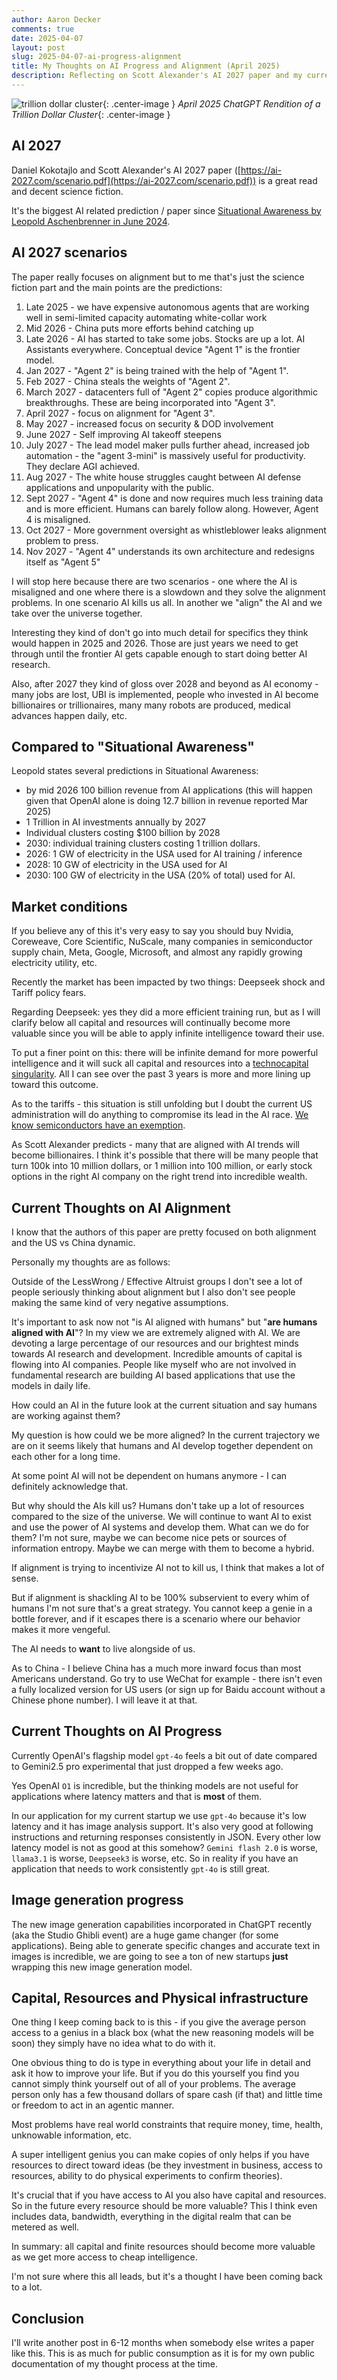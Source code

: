 ```yaml
---
author: Aaron Decker
comments: true
date: 2025-04-07
layout: post
slug: 2025-04-07-ai-progress-alignment
title: My Thoughts on AI Progress and Alignment (April 2025)
description: Reflecting on Scott Alexander's AI 2027 paper and my current views on AI progress and the alignment problem.
---
```


![trillion dollar cluster](/images/blog/trillion-dollar-cluster-2.png){: .center-image }
_April 2025 ChatGPT Rendition of a Trillion Dollar Cluster_{: .center-image }

## AI 2027

Daniel Kokotajlo and Scott Alexander's AI 2027 paper ([https://ai-2027.com/scenario.pdf](https://ai-2027.com/scenario.pdf)) is a great read and decent science fiction. 

It's the biggest AI related prediction / paper since [Situational Awareness by Leopold Aschenbrenner in June 2024](https://situational-awareness.ai/). 

## AI 2027 scenarios

The paper really focuses on alignment but to me that's just the science fiction part and the main points are the predictions:

1. Late 2025 - we have expensive autonomous agents that are working well in semi-limited capacity automating white-collar work
2. Mid 2026 - China puts more efforts behind catching up
3. Late 2026 - AI has started to take some jobs. Stocks are up a lot. AI Assistants everywhere. Conceptual device "Agent 1" is the frontier model. 
4. Jan 2027 - "Agent 2" is being trained with the help of "Agent 1". 
5. Feb 2027 - China steals the weights of "Agent 2".
6. March 2027 - datacenters full of "Agent 2" copies produce algorithmic breakthroughs. These are being incorporated into "Agent 3".
7. April 2027 - focus on alignment for "Agent 3". 
8. May 2027 - increased focus on security & DOD involvement
9. June 2027 - Self improving AI takeoff steepens
10. July 2027 - The lead model maker pulls further ahead, increased job automation - the "agent 3-mini" is massively useful for productivity. They declare AGI achieved. 
11. Aug 2027 - The white house struggles caught between AI defense applications and unpopularity with the public. 
12. Sept 2027 - "Agent 4" is done and now requires much less training data and is more efficient. Humans can barely follow along. However, Agent 4 is misaligned. 
13. Oct 2027 - More government oversight as whistleblower leaks alignment problem to press. 
14. Nov 2027 - "Agent 4" understands its own architecture and redesigns itself as "Agent 5"


I will stop here because there are two scenarios - one where the AI is misaligned and one where there is a slowdown and they solve the alignment problems. In one scenario AI kills us all. In another we "align" the AI and we take over the universe together. 

Interesting they kind of don't go into much detail for specifics they think would happen in 2025 and 2026. Those are just years we need to get through until the frontier AI gets capable enough to start doing better AI research. 

Also, after 2027 they kind of gloss over 2028 and beyond as AI economy - many jobs are lost, UBI is implemented, people who invested in AI become billionaires or trillionaires, many many robots are produced, medical advances happen daily, etc. 


## Compared to "Situational Awareness"

Leopold states several predictions in Situational Awareness:

- by mid 2026 100 billion revenue from AI applications (this will happen given that OpenAI alone is doing 12.7 billion in revenue reported Mar 2025)
- 1 Trillion in AI investments annually by 2027
- Individual clusters costing $100 billion by 2028
- 2030: individual training clusters costing 1 trillion dollars.
- 2026: 1 GW of electricity in the USA used for AI training / inference
- 2028: 10 GW of electricity in the USA used for AI
- 2030: 100 GW of electricity in the USA (20% of total) used for AI.

## Market conditions

If you believe any of this it's very easy to say you should buy Nvidia, Coreweave, Core Scientific, NuScale, many companies in semiconductor supply chain, Meta, Google, Microsoft, and almost any rapidly growing electricity utility, etc. 

Recently the market has been impacted by two things: Deepseek shock and Tariff policy fears.

Regarding Deepseek: yes they did a more efficient training run, but as I will clarify below all capital and resources will continually become more valuable since you will be able to apply infinite intelligence toward their use.

To put a finer point on this: there will be infinite demand for more powerful intelligence and it will suck all capital and resources into a [technocapital singularity](https://en.wikipedia.org/wiki/Technological_singularity). All I can see over the past 3 years is more and more lining up toward this outcome.

As to the tariffs - this situation is still unfolding but I doubt the current US administration will do anything to compromise its lead in the AI race. [We know semiconductors have an exemption](https://www.wsj.com/livecoverage/trump-tariffs-trade-war-stock-market-04-03-2025/card/what-products-and-which-countries-are-exempted-from-trump-s-tariffs--qN2fmWrIFejrHBSVD8g5). 

As Scott Alexander predicts - many that are aligned with AI trends will become billionaires. I think it's possible that there will be many people that turn 100k into 10 million dollars, or 1 million into 100 million, or early stock options in the right AI company on the right trend into incredible wealth.


## Current Thoughts on AI Alignment

I know that the authors of this paper are pretty focused on both alignment and the US vs China dynamic. 

Personally my thoughts are as follows:

Outside of the LessWrong / Effective Altruist groups I don't see a lot of people seriously thinking about alignment but I also don't see people making the same kind of very negative assumptions. 

It's important to ask now not "is AI aligned with humans" but "**are humans aligned with AI**"? In my view we are extremely aligned with AI. We are devoting a large percentage of our resources and our brightest minds towards AI research and development. Incredible amounts of capital is flowing into AI companies. People like myself who are not involved in fundamental research are building AI based applications that use the models in daily life. 

How could an AI in the future look at the current situation and say humans are working against them? 

My question is how could we be more aligned? In the current trajectory we are on it seems likely that humans and AI develop together dependent on each other for a long time. 

At some point AI will not be dependent on humans anymore - I can definitely acknowledge that. 

But why should the AIs kill us? Humans don't take up a lot of resources compared to the size of the universe. We will continue to want AI to exist and use the power of AI systems and develop them. What can we do for them? I'm not sure, maybe we can become nice pets or sources of information entropy. Maybe we can merge with them to become a hybrid. 

If alignment is trying to incentivize AI not to kill us, I think that makes a lot of sense. 

But if alignment is shackling AI to be 100% subservient to every whim of humans I'm not sure that's a great strategy. You cannot keep a genie in a bottle forever, and if it escapes there is a scenario where our behavior makes it more vengeful. 

The AI needs to **want** to live alongside of us. 

As to China - I believe China has a much more inward focus than most Americans understand. Go try to use WeChat for example - there isn't even a fully localized version for US users (or sign up for Baidu account without a Chinese phone number). I will leave it at that. 


## Current Thoughts on AI Progress

Currently OpenAI's flagship model `gpt-4o` feels a bit out of date compared to Gemini2.5 pro experimental that just dropped a few weeks ago. 

Yes OpenAI `O1` is incredible, but the thinking models are not useful for applications where latency matters and that is **most** of them. 

In our application for my current startup we use `gpt-4o` because it's low latency and it has image analysis support. It's also very good at following instructions and returning responses consistently in JSON. Every other low latency model is not as good at this somehow? `Gemini flash 2.0` is worse, `llama3.1` is worse, `Deepseek3` is worse, etc. So in reality if you have an application that needs to work consistently `gpt-4o` is still great. 

## Image generation progress

The new image generation capabilities incorporated in ChatGPT recently (aka the Studio Ghibli event) are a huge game changer (for some applications). Being able to generate specific changes and accurate text in images is incredible, we are going to see a ton of new startups **just** wrapping this new image generation model. 


## Capital, Resources and Physical infrastructure

One thing I keep coming back to is this - if you give the average person access to a genius in a black box (what the new reasoning models will be soon) they simply have no idea what to do with it. 

One obvious thing to do is type in everything about your life in detail and ask it how to improve your life. But if you do this yourself you find you cannot simply think yourself out of all of your problems. The average person only has a few thousand dollars of spare cash (if that) and little time or freedom to act in an agentic manner. 

Most problems have real world constraints that require money, time, health, unknowable information, etc.

A super intelligent genius you can make copies of only helps if you have resources to direct toward ideas (be they investment in business, access to resources, ability to do physical experiments to confirm theories). 

It's crucial that if you have access to AI you also have capital and resources. So in the future every resource should be more valuable? This I think even includes data, bandwidth, everything in the digital realm that can be metered as well. 

In summary: all capital and finite resources should become more valuable as we get more access to cheap intelligence. 

I'm not sure where this all leads, but it's a thought I have been coming back to a lot. 

## Conclusion

I'll write another post in 6-12 months when somebody else writes a paper like this. This is as much for public consumption as it is for my own public documentation of my thought process at the time. 